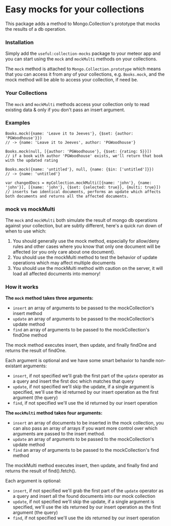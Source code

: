 # Easy mocks for your collections

This package adds a method to Mongo.Collection's prototype that mocks the results of a db operation.

### Installation
Simply add the `useful:collection-mocks` package to your meteor app and you can start using the `mock` and `mockMulti` methods on your collections.

The `mock` method is attached to `Mongo.Collection.prototype` which means that you can access it from any of your collections, e.g. `Books.mock`, and the mock method will be able to access your collection, if need be.

### Your Collections
The `mock` and `mockMulti` methods access your collection only to read existing data & only if you don't pass an insert argument.

### Examples
```
Books.mock({name: 'Leave it to Jeeves'}, {$set: {author: 'PGWoodhouse'}}) 
// -> {name: 'Leave it to Jeeves', author: 'PGWoodhouse'}
```

```
Books.mock(null, [{author: 'PGWoodhouse'}, {$set: {rating: 5}}])
// if a book with author 'PGWoodhouse' exists, we'll return that book with the updated rating
```

```
Books.mock({name: 'untitled'}, null, {name: {$in: ['untitled']}})
// -> {name: 'untitled'}
```

```
var changedDocs = myCollection.mockMulti([{name: 'john'}, {name: 'john'}], [{name: 'john'}, {$set: {selected: true}}, {multi: true}])
// inserts two identical documents, performs an update which affects both documents and returns all the affected documents.
```

### mock vs mockMulti

The `mock` and `mockMulti` both simulate the result of mongo db operations against your collection, but are subtly different, here's a quick run down of when to use which:

1. You should generally use the mock method, especially for allow/deny rules and other cases where you know that only one document will be affected (or you only care about one document).
2. You should use the mockMulti method to test the behavior of update operations which may affect multiple documents
3. You should use the mockMulti method with caution on the server, it will load all affected documents into memory!

### How it works

**The `mock` method takes three arguments:**

- `insert` an array of arguments to be passed to the mockCollection's insert method
- `update` an array of arguments to be passed to the mockCollection's update method
- `find` an array of arguments to be passed to the mockCollection's findOne method

The mock method executes insert, then update, and finally findOne and returns the result of findOne.

Each argument is optional and we have some smart behavior to handle non-existant arguments:
- `insert`, if not specified we'll grab the first part of the `update` operator as a query and insert the first doc which matches that query
- `update`, if not specified we'll skip the update, if a single argument is specified, we'll use the id returned by our insert operation as the first argument (the query)
- `find`, if not specified we'll use the id returned by our insert operation

**The `mockMulti` method takes four arguments:**

- `insert` an array of documents to be inserted in the mock collection, you can also pass an array of arrays if you want more control over which arguments are passed to the insert method.
- `update` an array of arguments to be passed to the mockCollection's update method
- `find` an array of arguments to be passed to the mockCollection's find method

The mockMulti method executes insert, then update, and finally find and returns the result of find().fetch().

Each argument is optional:
- `insert`, if not specified we'll grab the first part of the `update` operator as a query and insert all the found documents into our mock collection
- `update`, if not specified we'll skip the update, if a single argument is specified, we'll use the ids returned by our insert operation as the first argument (the query)
- `find`, if not specified we'll use the ids returned by our insert operation
